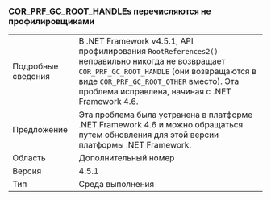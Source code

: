 ### <a name="corprfgcroothandles-are-not-being-enumerated-by-profilers"></a>COR_PRF_GC_ROOT_HANDLEs перечисляются не профилировщиками

|   |   |
|---|---|
|Подробные сведения|В .NET Framework v4.5.1, API профилирования <code>RootReferences2()</code> неправильно никогда не возвращает <code>COR_PRF_GC_ROOT_HANDLE</code> (они возвращаются в виде <code>COR_PRF_GC_ROOT_OTHER</code> вместо). Эта проблема исправлена, начиная с .NET Framework 4.6.|
|Предложение|Эта проблема была устранена в платформе .NET Framework 4.6 и можно обращаться путем обновления для этой версии платформы .NET Framework.|
|Область|Дополнительный номер|
|Версия|4.5.1|
|Тип|Среда выполнения|

